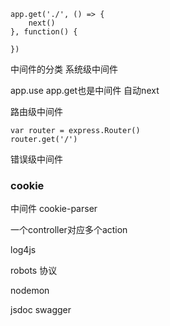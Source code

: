 ```
app.get('./', () => {
    next()
}, function() {

})
```

中间件的分类
系统级中间件

 app.use
 app.get也是中间件  自动next


路由级中间件
```
var router = express.Router()
router.get('/')
```

错误级中间件




### cookie
中间件
cookie-parser


一个controller对应多个action



log4js



robots 协议



nodemon

jsdoc
swagger
